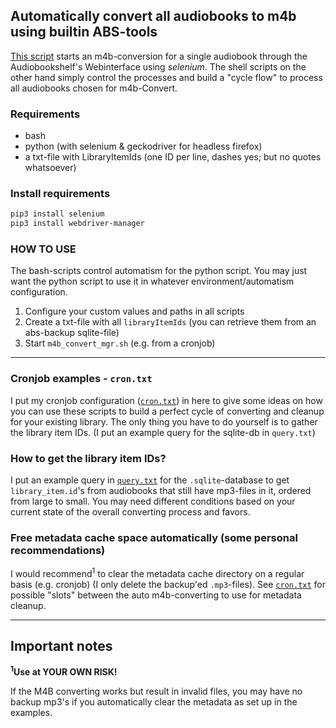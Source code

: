 ## Automatically convert all audiobooks to m4b using builtin ABS-tools
[This script](https://github.com/xcy7e/Python-Scripts/blob/master/abs/batch-m4b-convert/scripts/abs_m4bconvert.py) starts an m4b-conversion for a single audiobook through the Audiobookshelf's Webinterface using *selenium*. The shell scripts on the other hand simply control the processes and build a "cycle flow" to process all audiobooks chosen for m4b-Convert.

### Requirements
- bash
- python (with selenium & geckodriver for headless firefox)
- a txt-file with LibraryItemIds (one ID per line, dashes yes; but no quotes whatsoever)

### Install requirements
```bash
pip3 install selenium
pip3 install webdriver-manager 
```

### HOW TO USE
The bash-scripts control automatism for the python script. You may just want the python script to use it in whatever environment/automatism configuration.

1. Configure your custom values and paths in all scripts
2. Create a txt-file with all `libraryItemIds` (you can retrieve them from an abs-backup sqlite-file)
3. Start `m4b_convert_mgr.sh` (e.g. from a cronjob)

---

### Cronjob examples - `cron.txt`
I put my cronjob configuration ([`cron.txt`](https://github.com/xcy7e/Python-Scripts/blob/master/abs/batch-m4b-convert/examples/cron.txt)) in here to give some ideas on how you can use these scripts to build a perfect cycle of converting and cleanup for your existing library.
The only thing you have to do yourself is to gather the library item IDs. (I put an example query for the sqlite-db in `query.txt`)

### How to get the library item IDs?
I put an example query in [`query.txt`](https://github.com/xcy7e/Python-Scripts/blob/master/abs/batch-m4b-convert/examples/query.txt) for the `.sqlite`-database to get `library_item.id`'s from audiobooks that still have mp3-files in it, ordered from large to small.
You may need different conditions based on your current state of the overall converting process and favors.

### Free metadata cache space automatically (some personal recommendations)
I would recommend<sup>1</sup> to clear the metadata cache directory on a regular basis (e.g. cronjob) (I only delete the backup'ed `.mp3`-files).
See [`cron.txt`](https://github.com/xcy7e/Python-Scripts/blob/master/abs/batch-m4b-convert/examples/cron.txt) for possible "slots" between the auto m4b-converting to use for metadata cleanup.

---

## Important notes

**<sup>1</sup>Use at YOUR OWN RISK!**

If the M4B converting works but result in invalid files, you may have no backup mp3's if you automatically clear the metadata as set up in the examples.

